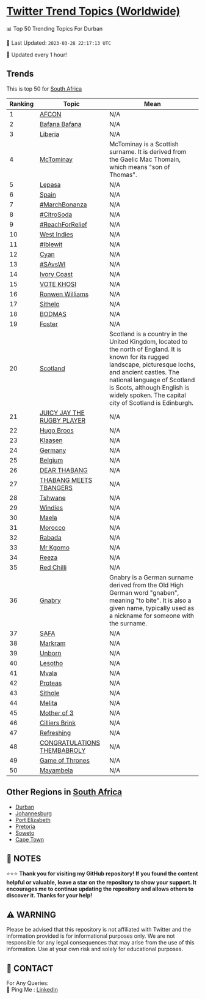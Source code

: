 [Twitter Trend Topics (Worldwide)](https://github.com/ErcinDedeoglu/Twitter-Trend-Topics)
==========


📊 Top 50 Trending Topics For Durban

📆 Last Updated: `2023-03-28 22:17:13 UTC`

🔧 Updated every 1 hour!


## Trends

This is top 50 for [South Africa](</South Africa>)

| Ranking | Topic | Mean |
| ------- | ------------ | ------------ |
| 1 | [AFCON](http://twitter.com/search?q=AFCON) | N/A |
| 2 | [Bafana Bafana](http://twitter.com/search?q=Bafana+Bafana) | N/A |
| 3 | [Liberia](http://twitter.com/search?q=Liberia) | N/A |
| 4 | [McTominay](http://twitter.com/search?q=McTominay) | McTominay is a Scottish surname. It is derived from the Gaelic Mac Thomain, which means "son of Thomas". |
| 5 | [Lepasa](http://twitter.com/search?q=Lepasa) | N/A |
| 6 | [Spain](http://twitter.com/search?q=Spain) | N/A |
| 7 | [#MarchBonanza](http://twitter.com/search?q=%23MarchBonanza) | N/A |
| 8 | [#CitroSoda](http://twitter.com/search?q=%23CitroSoda) | N/A |
| 9 | [#ReachForRelief](http://twitter.com/search?q=%23ReachForRelief) | N/A |
| 10 | [West Indies](http://twitter.com/search?q=West+Indies) | N/A |
| 11 | [#Iblewit](http://twitter.com/search?q=%23Iblewit) | N/A |
| 12 | [Cyan](http://twitter.com/search?q=Cyan) | N/A |
| 13 | [#SAvsWI](http://twitter.com/search?q=%23SAvsWI) | N/A |
| 14 | [Ivory Coast](http://twitter.com/search?q=Ivory+Coast) | N/A |
| 15 | [VOTE KHOSI](http://twitter.com/search?q=VOTE+KHOSI) | N/A |
| 16 | [Ronwen Williams](http://twitter.com/search?q=Ronwen+Williams) | N/A |
| 17 | [Sithelo](http://twitter.com/search?q=Sithelo) | N/A |
| 18 | [BODMAS](http://twitter.com/search?q=BODMAS) | N/A |
| 19 | [Foster](http://twitter.com/search?q=Foster) | N/A |
| 20 | [Scotland](http://twitter.com/search?q=Scotland) | Scotland is a country in the United Kingdom, located to the north of England. It is known for its rugged landscape, picturesque lochs, and ancient castles. The national language of Scotland is Scots, although English is widely spoken. The capital city of Scotland is Edinburgh. |
| 21 | [JUICY JAY THE RUGBY PLAYER](http://twitter.com/search?q=JUICY+JAY+THE+RUGBY+PLAYER) | N/A |
| 22 | [Hugo Broos](http://twitter.com/search?q=Hugo+Broos) | N/A |
| 23 | [Klaasen](http://twitter.com/search?q=Klaasen) | N/A |
| 24 | [Germany](http://twitter.com/search?q=Germany) | N/A |
| 25 | [Belgium](http://twitter.com/search?q=Belgium) | N/A |
| 26 | [DEAR THABANG](http://twitter.com/search?q=DEAR+THABANG) | N/A |
| 27 | [THABANG MEETS TBANGERS](http://twitter.com/search?q=THABANG+MEETS+TBANGERS) | N/A |
| 28 | [Tshwane](http://twitter.com/search?q=Tshwane) | N/A |
| 29 | [Windies](http://twitter.com/search?q=Windies) | N/A |
| 30 | [Maela](http://twitter.com/search?q=Maela) | N/A |
| 31 | [Morocco](http://twitter.com/search?q=Morocco) | N/A |
| 32 | [Rabada](http://twitter.com/search?q=Rabada) | N/A |
| 33 | [Mr Kgomo](http://twitter.com/search?q=Mr+Kgomo) | N/A |
| 34 | [Reeza](http://twitter.com/search?q=Reeza) | N/A |
| 35 | [Red Chilli](http://twitter.com/search?q=Red+Chilli) | N/A |
| 36 | [Gnabry](http://twitter.com/search?q=Gnabry) | Gnabry is a German surname derived from the Old High German word "gnaben", meaning "to bite". It is also a given name, typically used as a nickname for someone with the surname. |
| 37 | [SAFA](http://twitter.com/search?q=SAFA) | N/A |
| 38 | [Markram](http://twitter.com/search?q=Markram) | N/A |
| 39 | [Unborn](http://twitter.com/search?q=Unborn) | N/A |
| 40 | [Lesotho](http://twitter.com/search?q=Lesotho) | N/A |
| 41 | [Mvala](http://twitter.com/search?q=Mvala) | N/A |
| 42 | [Proteas](http://twitter.com/search?q=Proteas) | N/A |
| 43 | [Sithole](http://twitter.com/search?q=Sithole) | N/A |
| 44 | [Melita](http://twitter.com/search?q=Melita) | N/A |
| 45 | [Mother of 3](http://twitter.com/search?q=Mother+of+3) | N/A |
| 46 | [Cilliers Brink](http://twitter.com/search?q=Cilliers+Brink) | N/A |
| 47 | [Refreshing](http://twitter.com/search?q=Refreshing) | N/A |
| 48 | [CONGRATULATIONS THEMBABROLY](http://twitter.com/search?q=CONGRATULATIONS+THEMBABROLY) | N/A |
| 49 | [Game of Thrones](http://twitter.com/search?q=Game+of+Thrones) | N/A |
| 50 | [Mayambela](http://twitter.com/search?q=Mayambela) | N/A |



## Other Regions in [South Africa](</South Africa>)

* [Durban](</South Africa/Durban.md>)
* [Johannesburg](</South Africa/Johannesburg.md>)
* [Port Elizabeth](</South Africa/Port Elizabeth.md>)
* [Pretoria](</South Africa/Pretoria.md>)
* [Soweto](</South Africa/Soweto.md>)
* [Cape Town](</South Africa/Cape Town.md>)



## 📝 NOTES

⭐⭐⭐ **Thank you for visiting my GitHub repository! If you found the content helpful or valuable, leave a star on the repository to show your support. It encourages me to continue updating the repository and allows others to discover it. Thanks for your help!**


## ⚠️ WARNING

Please be advised that this repository is not affiliated with Twitter and the information provided is for informational purposes only. We are not responsible for any legal consequences that may arise from the use of this information. Use at your own risk and solely for educational purposes.


## 📨 CONTACT

 For Any Queries:  
            🏓 Ping Me : [LinkedIn](https://www.linkedin.com/in/ercindedeoglu/)

